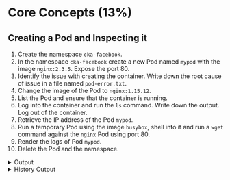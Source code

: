 # Core Concepts (13%)

## Creating a Pod and Inspecting it

1. Create the namespace `cka-facebook`.
2. In the namespace `cka-facebook` create a new Pod named `mypod` with the image `nginx:2.3.5`. Expose the port 80.
3. Identify the issue with creating the container. Write down the root cause of issue in a file named `pod-error.txt`.
4. Change the image of the Pod to `nginx:1.15.12`.
5. List the Pod and ensure that the container is running.
6. Log into the container and run the `ls` command. Write down the output. Log out of the container.
7. Retrieve the IP address of the Pod `mypod`.
8. Run a temporary Pod using the image `busybox`, shell into it and run a `wget` command against the `nginx` Pod using port 80.
9. Render the logs of Pod `mypod`.
10. Delete the Pod and the namespace.

<details><summary>Output</summary>
<p>

First, create the namespace.

```bash
$ kubectl create namespace cka-facebook
```

Next, create the Pod in the new namespace.

```bash
$ kubectl run mypod --image=nginx:2.3.5 --restart=Never --port=80 --namespace=cka-facebook
pod/mypod created
```

You will see that the image cannot be pulled as it doesn't exist with this tag.

```bash
$ kubectl get pod -n cka-facebook
NAME    READY   STATUS             RESTARTS   AGE
mypod   0/1     ImagePullBackOff   0          1m
```

The list of events can give you a deeper insight.

```bash
$ kubectl describe pod -n cka-facebook
...
Events:
  Type     Reason                 Age                 From                         Message
  ----     ------                 ----                ----                         -------
  Normal   Scheduled              3m3s                default-scheduler            Successfully assigned mypod to docker-for-desktop
  Normal   SuccessfulMountVolume  3m2s                kubelet, docker-for-desktop  MountVolume.SetUp succeeded for volume "default-token-jbcl6"
  Normal   Pulling                84s (x4 over 3m2s)  kubelet, docker-for-desktop  pulling image "nginx:2.3.5"
  Warning  Failed                 83s (x4 over 3m1s)  kubelet, docker-for-desktop  Failed to pull image "nginx:2.3.5": rpc error: code = Unknown desc = Error response from daemon: manifest for nginx:2.3.5 not found
  Warning  Failed                 83s (x4 over 3m1s)  kubelet, docker-for-desktop  Error: ErrImagePull
  Normal   BackOff                69s (x6 over 3m)    kubelet, docker-for-desktop  Back-off pulling image "nginx:2.3.5"
  Warning  Failed                 69s (x6 over 3m)    kubelet, docker-for-desktop  Error: ImagePullBackOff
```

Go ahead and edit the existing Pod. Alternatively, you could also just use the `kubectl set image pod mypod mypod=nginx --namespace=cka-facebook` command.

```bash
$ kubectl edit pod mypod --namespace=cka-facebook
```

After setting an image that does exist, the Pod should render the status `Running`.

```bash
$ kubectl get pod -n cka-facebook
NAME    READY   STATUS    RESTARTS   AGE
mypod   1/1     Running   0          14m
```

You can shell into the container and run the `ls` command.

```bash
$ kubectl exec mypod -it --namespace=cka-facebook  -- /bin/sh
/ # ls
bin  boot  dev	etc  home  lib	lib64  media  mnt  opt	proc  root  run  sbin  srv  sys  tmp  usr  var
/ # exit
```

Retrieve the IP address of the Pod with the `-o wide` command line option.

```bash
$ kubectl get pods -o wide -n cka-facebook
NAME    READY   STATUS    RESTARTS   AGE   IP               NODE
mypod   1/1     Running   0          12m   192.168.60.149   docker-for-desktop
```

Remember to use the `--rm` to create a temporary Pod.

```bash
$ kubectl run busybox --image=busybox --rm -it --restart=Never -n cka-facebook -- /bin/sh
If you don't see a command prompt, try pressing enter.
/ # wget -O- 192.168.60.149:80
Connecting to 192.168.60.149:80 (192.168.60.149:80)
<!DOCTYPE html>
<html>
<head>
<title>Welcome to nginx!</title>
<style>
    body {
        width: 35em;
        margin: 0 auto;
        font-family: Tahoma, Verdana, Arial, sans-serif;
    }
</style>
</head>
<body>
<h1>Welcome to nginx!</h1>
<p>If you see this page, the nginx web server is successfully installed and
working. Further configuration is required.</p>

<p>For online documentation and support please refer to
<a href="http://nginx.org/">nginx.org</a>.<br/>
Commercial support is available at
<a href="http://nginx.com/">nginx.com</a>.</p>

<p><em>Thank you for using nginx.</em></p>
</body>
</html>
-                    100% |**********************************************************************|   612  0:00:00 ETA
/ # exit
```

The logs of the Pod should show a single line indicating our request.

```bash
$ kubectl logs mypod -n cka-facebook
192.168.60.162 - - [17/May/2019:13:35:59 +0000] "GET / HTTP/1.1" 200 612 "-" "Wget" "-"
```

Delete the Pod and namespace after you are done.

```bash
$ kubectl delete pod mypod --namespace=cka-facebook
pod "mypod" deleted
$ kubectl delete namespace cka-facebook
namespace "cka-facebook" deleted
```

</p>
</details>


<details><summary>History Output</summary>
<p>

   1  create namespace cka-facebook
   2  kubectl create namespace cka-facebook
   3  kubectl get ns
   4  kubectl run mypod --image=nginx:2.3.4 --port=80 --restart=Never --namespace=cka-facebook
   5  kubectl get pods -n cka-facebook
   6  kubectl describe pod -n cka-facebook
   7  kubectl edit pod mypod --namespace=cka-facebook
   8  kubectl get pods -n cka-facebook
   9  kubectl exec mypod -it -n cka-facebook -- /bin/sh
   10  kubectl get pods -o wide
   11  kubectl get pods -o wide -n cka-facebook
   12  kubectl run busybox --image=busybox --rm -it --restart=Never -n cka-facebook -- /bin/sh
   13  kubectl logs mypod -n cka-facebook
   14  kubectl delete pod mypod --namespace=cka-facebook
   15  kubectl delete namespace cka-facebook
   16  history
</p>
</details>